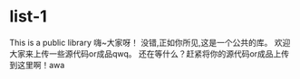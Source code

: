 # list-1
This is a public library
嗨~大家呀！
没错,正如你所见,这是一个公共的库。
欢迎大家来上传一些源代码or成品qwq。
还在等什么？赶紧将你的源代码or成品上传到这里啊！awa
